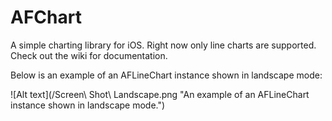 AFChart
=======

A simple charting library for iOS. Right now only line charts are supported. Check out the wiki for documentation.


Below is an example of an AFLineChart instance shown in landscape mode:

![Alt text](/Screen\ Shot\ Landscape.png "An example of an AFLineChart instance shown in landscape mode.")
